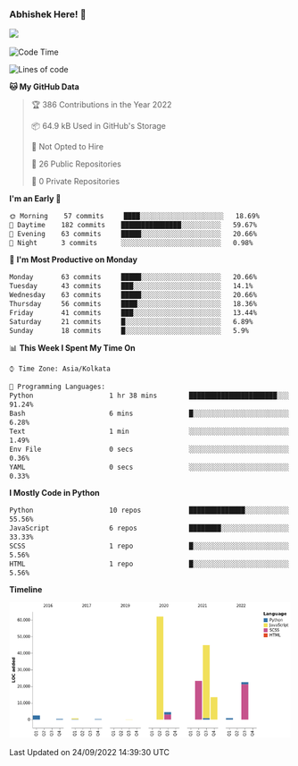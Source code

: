### Abhishek Here! 👋
![](https://komarev.com/ghpvc/?username=5parkp1ug&color=green)

<!--
**5parkp1ug/5parkp1ug** is a ✨ _special_ ✨ repository because its `README.md` (this file) appears on your GitHub profile.

Here are some ideas to get you started:

- 🔭 I’m currently working on ...
- 🌱 I’m currently learning ...
- 👯 I’m looking to collaborate on ...
- 🤔 I’m looking for help with ...
- 💬 Ask me about ...
- 📫 How to reach me: ...
- 😄 Pronouns: ...
- ⚡ Fun fact: ...
-->

<!--START_SECTION:waka-->
![Code Time](http://img.shields.io/badge/Code%20Time-476%20hrs-blue)

![Lines of code](https://img.shields.io/badge/From%20Hello%20World%20I%27ve%20Written-175%20Thousand%20lines%20of%20code-blue)

**🐱 My GitHub Data** 

> 🏆 386 Contributions in the Year 2022
 > 
> 📦 64.9 kB Used in GitHub's Storage 
 > 
> 🚫 Not Opted to Hire
 > 
> 📜 26 Public Repositories 
 > 
> 🔑 0 Private Repositories  
 > 
**I'm an Early 🐤** 

```text
🌞 Morning    57 commits     ████░░░░░░░░░░░░░░░░░░░░░   18.69% 
🌆 Daytime    182 commits    ███████████████░░░░░░░░░░   59.67% 
🌃 Evening    63 commits     █████░░░░░░░░░░░░░░░░░░░░   20.66% 
🌙 Night      3 commits      ░░░░░░░░░░░░░░░░░░░░░░░░░   0.98%

```
📅 **I'm Most Productive on Monday** 

```text
Monday       63 commits     █████░░░░░░░░░░░░░░░░░░░░   20.66% 
Tuesday      43 commits     ███░░░░░░░░░░░░░░░░░░░░░░   14.1% 
Wednesday    63 commits     █████░░░░░░░░░░░░░░░░░░░░   20.66% 
Thursday     56 commits     ████░░░░░░░░░░░░░░░░░░░░░   18.36% 
Friday       41 commits     ███░░░░░░░░░░░░░░░░░░░░░░   13.44% 
Saturday     21 commits     █░░░░░░░░░░░░░░░░░░░░░░░░   6.89% 
Sunday       18 commits     █░░░░░░░░░░░░░░░░░░░░░░░░   5.9%

```


📊 **This Week I Spent My Time On** 

```text
⌚︎ Time Zone: Asia/Kolkata

💬 Programming Languages: 
Python                   1 hr 38 mins        ██████████████████████░░░   91.24% 
Bash                     6 mins              █░░░░░░░░░░░░░░░░░░░░░░░░   6.28% 
Text                     1 min               ░░░░░░░░░░░░░░░░░░░░░░░░░   1.49% 
Env File                 0 secs              ░░░░░░░░░░░░░░░░░░░░░░░░░   0.36% 
YAML                     0 secs              ░░░░░░░░░░░░░░░░░░░░░░░░░   0.33%

```

**I Mostly Code in Python** 

```text
Python                   10 repos            ██████████████░░░░░░░░░░░   55.56% 
JavaScript               6 repos             ████████░░░░░░░░░░░░░░░░░   33.33% 
SCSS                     1 repo              █░░░░░░░░░░░░░░░░░░░░░░░░   5.56% 
HTML                     1 repo              █░░░░░░░░░░░░░░░░░░░░░░░░   5.56%

```


**Timeline**

![Chart not found](https://raw.githubusercontent.com/5parkp1ug/5parkp1ug/master/charts/bar_graph.png) 


 Last Updated on 24/09/2022 14:39:30 UTC
<!--END_SECTION:waka-->
